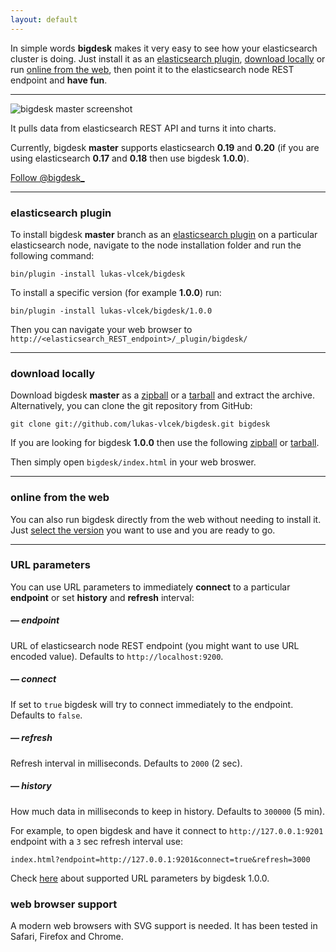 ```yaml
---
layout: default
---
```


In simple words **bigdesk** makes it very easy to see how your elasticsearch cluster is doing. Just install it as an [elasticsearch plugin](#elasticsearch_plugin), [download locally](#download_locally) or run [online from the web](#online_from_the_web), then point it to the elasticsearch node REST endpoint and **have fun**. 

*****

![bigdesk master screenshot](images/bigdesk-2.0.0-SNAPSHOT.jpg)

It pulls data from elasticsearch REST API and turns it into charts.

Currently, bigdesk **master** supports elasticsearch **0.19** and **0.20** (if you are using elasticsearch **0.17** and **0.18** then use bigdesk **1.0.0**).

<div>
<a href="https://twitter.com/bigdesk_" class="twitter-follow-button" data-show-count="false">Follow @bigdesk_</a>
<script>!function(d,s,id){var js,fjs=d.getElementsByTagName(s)[0];if(!d.getElementById(id)){js=d.createElement(s);js.id=id;js.src="//platform.twitter.com/widgets.js";fjs.parentNode.insertBefore(js,fjs);}}(document,"script","twitter-wjs");</script>
</div>

*****

### elasticsearch plugin

To install bigdesk **master** branch as an [elasticsearch plugin](http://www.elasticsearch.org/guide/reference/modules/plugins.html) on a particular elasticsearch node, navigate to the node installation folder and run the following command:

	bin/plugin -install lukas-vlcek/bigdesk

To install a specific version (for example **1.0.0**) run:

	bin/plugin -install lukas-vlcek/bigdesk/1.0.0

Then you can navigate your web browser to `http://<elasticsearch_REST_endpoint>/_plugin/bigdesk/`

*****

### download locally

Download bigdesk **master** as a [zipball](https://github.com/lukas-vlcek/bigdesk/zipball/master) or a [tarball](https://github.com/lukas-vlcek/bigdesk/tarball/master) and extract the archive. Alternatively, you can clone the git repository from GitHub:

	git clone git://github.com/lukas-vlcek/bigdesk.git bigdesk

If you are looking for bigdesk **1.0.0** then use the following [zipball](https://github.com/lukas-vlcek/bigdesk/zipball/v1.0.0) or [tarball](https://github.com/lukas-vlcek/bigdesk/tarball/v1.0.0).

Then simply open `bigdesk/index.html` in your web broswer.

*****

### online from the web

You can also run bigdesk directly from the web without needing to install it. Just [select the version](v) you want to use and you are ready to go.

*****

### URL parameters

You can use URL parameters to immediately **connect** to a particular **endpoint** or set **history** and **refresh** interval:

##### &mdash; endpoint
URL of elasticsearch node REST endpoint (you might want to use URL encoded value). Defaults to `http://localhost:9200`.

##### &mdash; connect
If set to `true` bigdesk will try to connect immediately to the endpoint. Defaults to `false`.

##### &mdash; refresh
Refresh interval in milliseconds. Defaults to `2000` (2 sec).

##### &mdash; history
How much data in milliseconds to keep in history. Defaults to `300000` (5 min).

For example, to open bigdesk and have it connect to `http://127.0.0.1:9201` endpoint with a `3` sec refresh interval use:

`index.html?endpoint=http://127.0.0.1:9201&connect=true&refresh=3000`

Check [here](https://github.com/lukas-vlcek/bigdesk/blob/0.18.x/README.textile) about supported URL parameters by bigdesk 1.0.0. 

### web browser support

A modern web browsers with SVG support is needed. It has been tested in Safari, Firefox and Chrome.

